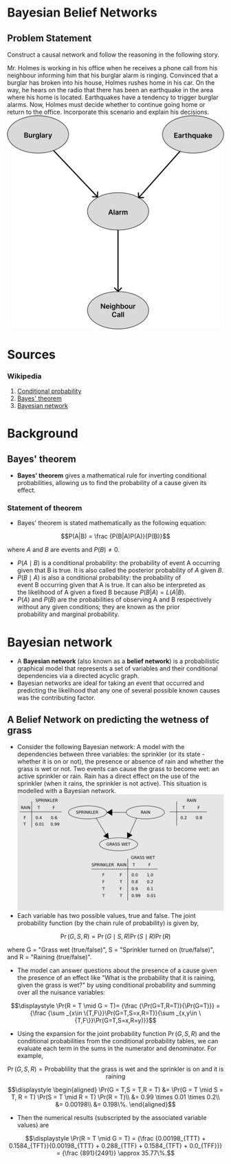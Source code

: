 # Bayesian Belief Networks

## Problem Statement
Construct a causal network and follow the reasoning in the following story.

Mr. Holmes is working in his office when he receives a phone call from his neighbour informing him that his burglar alarm is ringing. Convinced that a burglar has broken into his house, Holmes rushes home in his car. On the way, he hears on the radio that there has been an earthquake in the area where his home is located. Earthquakes have a tendency to trigger burglar alarms. Now, Holmes must decide whether to continue going home or return to the office. Incorporate this scenario and explain his decisions.
![causal_network](causal_network.png)

# Sources
### Wikipedia
1. [Conditional probability](https://en.wikipedia.org/wiki/Conditional_probability)
2. [Bayes' theorem](https://en.wikipedia.org/wiki/Bayes%27_theorem)
3. [Bayesian network](https://en.wikipedia.org/wiki/Bayesian_network)
# Background
## Bayes' theorem
- **Bayes' theorem** gives a mathematical rule for inverting conditional probabilities, allowing us to find the probability of a cause given its effect.
### Statement of theorem
- Bayes' theorem is stated mathematically as the following equation:
```math
P(A|B) = \frac {P(B|A)P(A)}{P(B)}
```
where $`A`$ and $`B`$ are events and $`P(B) \neq 0`$.
- $P(A \mid B)$ is a conditional probability: the probability of event A occurring given that B is true. It is also called the posterior probability of $`A`$ given $`B`$.
- $P(B \mid A)$ is also a conditional probability: the probability of event B occurring given that A is true. It can also be interpreted as the likelihood of A given a fixed B because $`P(B|A) = L(A|B)`$.
- $`P(A)`$ and $`P(B)`$ are the probabilities of observing A and B respectively without any given conditions; they are known as the prior probability and marginal probability.

# Bayesian network
- A **Bayesian network** (also known as a **belief network**) is a probabilistic graphical model that represents a set of variables and their conditional dependencies via a directed acyclic graph.
- Bayesian networks are ideal for taking an event that occurred and predicting the likelihood that any one of several possible known causes was the contributing factor.
## A Belief Network on predicting the wetness of grass
- Consider the following Bayesian network: A model with the dependencies between three variables: the sprinkler (or its state - whether it is on or not), the presence or absence of rain and whether the grass is wet or not. Two events can cause the grass to become wet: an active sprinkler or rain. Rain has a direct effect on the use of the sprinkler (when it rains, the sprinkler is not active). This situation is modelled with a Bayesian network. 
![simple-bayesian-network-example](simple-bayesian-network-example.png)
- Each variable has two possible values, true and false.
The joint probability function (by the chain rule of probability) is given by,
```math
\Pr(G,S,R) = \Pr(G \mid S,R) \Pr(S \mid R) \Pr(R)
```
where G = "Grass wet (true/false)", S = "Sprinkler turned on (true/false)", and R = "Raining (true/false)".
- The model can answer questions about the presence of a cause given the presence of an effect like "What is the probability that it is raining, given the grass is wet?" by using conditional probability and summing over all the nuisance variables:
```math
\displaystyle 
\Pr(R = T \mid G = T)= {\frac {\Pr(G=T,R=T)}{\Pr(G=T)}} = {\frac {\sum _{x\in \{T,F\}}\Pr(G=T,S=x,R=T)}{\sum _{x,y\in \{T,F\}}\Pr(G=T,S=x,R=y)}}
```
- Using the expansion for the joint probability function $\Pr(G,S,R)$ and the conditional probabilities from the conditional probability tables, we can evaluate each term in the sums in the numerator and denominator. For example, 

```math
\Pr(G,S,R) = \text{Probablility that the grass is wet and the sprinkler is on and it is raining}
```
```math
\displaystyle 
\begin{aligned}
\Pr(G = T,S = T,R = T)
&= \Pr(G = T \mid S = T, R = T) \Pr(S = T \mid R = T) \Pr(R = T)\\
&= 0.99 \times 0.01 \times 0.2\\
&= 0.00198\\
&= 0.198\%.
\end{aligned}
```
- Then the numerical results (subscripted by the associated variable values) are
```math
\displaystyle 
\Pr(R = T \mid G = T) = {\frac {0.00198_{TTT} + 0.1584_{TFT}}{0.00198_{TTT} + 0.288_{TTF} + 0.1584_{TFT} + 0.0_{TFF}}}
= {\frac {891}{2491}}
\approx 35.77\%.
```